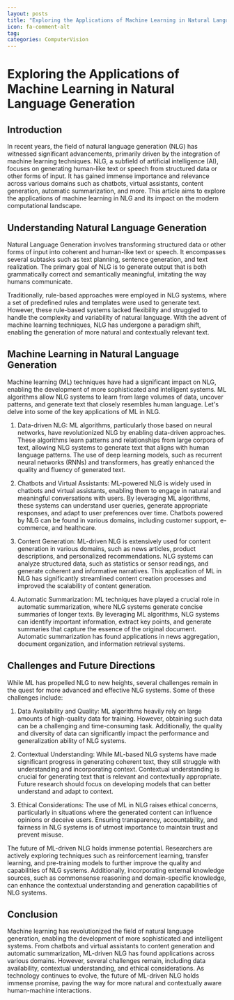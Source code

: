 ```yaml
---
layout: posts
title: "Exploring the Applications of Machine Learning in Natural Language Generation"
icon: fa-comment-alt
tag:      
categories: ComputerVision
---
```



# Exploring the Applications of Machine Learning in Natural Language Generation

## Introduction

In recent years, the field of natural language generation (NLG) has witnessed significant advancements, primarily driven by the integration of machine learning techniques. NLG, a subfield of artificial intelligence (AI), focuses on generating human-like text or speech from structured data or other forms of input. It has gained immense importance and relevance across various domains such as chatbots, virtual assistants, content generation, automatic summarization, and more. This article aims to explore the applications of machine learning in NLG and its impact on the modern computational landscape.

## Understanding Natural Language Generation

Natural Language Generation involves transforming structured data or other forms of input into coherent and human-like text or speech. It encompasses several subtasks such as text planning, sentence generation, and text realization. The primary goal of NLG is to generate output that is both grammatically correct and semantically meaningful, imitating the way humans communicate.

Traditionally, rule-based approaches were employed in NLG systems, where a set of predefined rules and templates were used to generate text. However, these rule-based systems lacked flexibility and struggled to handle the complexity and variability of natural language. With the advent of machine learning techniques, NLG has undergone a paradigm shift, enabling the generation of more natural and contextually relevant text.

## Machine Learning in Natural Language Generation

Machine learning (ML) techniques have had a significant impact on NLG, enabling the development of more sophisticated and intelligent systems. ML algorithms allow NLG systems to learn from large volumes of data, uncover patterns, and generate text that closely resembles human language. Let's delve into some of the key applications of ML in NLG.

1. Data-driven NLG: ML algorithms, particularly those based on neural networks, have revolutionized NLG by enabling data-driven approaches. These algorithms learn patterns and relationships from large corpora of text, allowing NLG systems to generate text that aligns with human language patterns. The use of deep learning models, such as recurrent neural networks (RNNs) and transformers, has greatly enhanced the quality and fluency of generated text.

2. Chatbots and Virtual Assistants: ML-powered NLG is widely used in chatbots and virtual assistants, enabling them to engage in natural and meaningful conversations with users. By leveraging ML algorithms, these systems can understand user queries, generate appropriate responses, and adapt to user preferences over time. Chatbots powered by NLG can be found in various domains, including customer support, e-commerce, and healthcare.

3. Content Generation: ML-driven NLG is extensively used for content generation in various domains, such as news articles, product descriptions, and personalized recommendations. NLG systems can analyze structured data, such as statistics or sensor readings, and generate coherent and informative narratives. This application of ML in NLG has significantly streamlined content creation processes and improved the scalability of content generation.

4. Automatic Summarization: ML techniques have played a crucial role in automatic summarization, where NLG systems generate concise summaries of longer texts. By leveraging ML algorithms, NLG systems can identify important information, extract key points, and generate summaries that capture the essence of the original document. Automatic summarization has found applications in news aggregation, document organization, and information retrieval systems.

## Challenges and Future Directions

While ML has propelled NLG to new heights, several challenges remain in the quest for more advanced and effective NLG systems. Some of these challenges include:

1. Data Availability and Quality: ML algorithms heavily rely on large amounts of high-quality data for training. However, obtaining such data can be a challenging and time-consuming task. Additionally, the quality and diversity of data can significantly impact the performance and generalization ability of NLG systems.

2. Contextual Understanding: While ML-based NLG systems have made significant progress in generating coherent text, they still struggle with understanding and incorporating context. Contextual understanding is crucial for generating text that is relevant and contextually appropriate. Future research should focus on developing models that can better understand and adapt to context.

3. Ethical Considerations: The use of ML in NLG raises ethical concerns, particularly in situations where the generated content can influence opinions or deceive users. Ensuring transparency, accountability, and fairness in NLG systems is of utmost importance to maintain trust and prevent misuse.

The future of ML-driven NLG holds immense potential. Researchers are actively exploring techniques such as reinforcement learning, transfer learning, and pre-training models to further improve the quality and capabilities of NLG systems. Additionally, incorporating external knowledge sources, such as commonsense reasoning and domain-specific knowledge, can enhance the contextual understanding and generation capabilities of NLG systems.

## Conclusion

Machine learning has revolutionized the field of natural language generation, enabling the development of more sophisticated and intelligent systems. From chatbots and virtual assistants to content generation and automatic summarization, ML-driven NLG has found applications across various domains. However, several challenges remain, including data availability, contextual understanding, and ethical considerations. As technology continues to evolve, the future of ML-driven NLG holds immense promise, paving the way for more natural and contextually aware human-machine interactions.